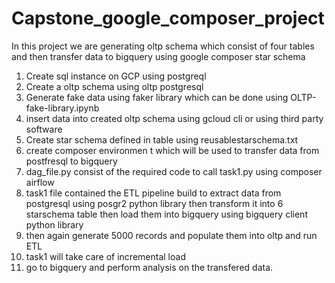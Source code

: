 # Capstone_google_composer_project
In this project we are generating oltp schema which consist of four tables and then transfer data to bigquery using google composer star schema
1. Create sql instance on GCP using postgreql
2. Create a oltp schema using oltp postgresql
3. Generate fake data using faker library which can be done using OLTP-fake-library.ipynb
4. insert data into created oltp schema using gcloud cli or using third party software
5. Create star schema defined in table using reusablestarschema.txt
6. create composer environmen t which will be used to transfer data from postfresql to bigquery
7. dag_file.py consist of the required code to call task1.py using composer airflow
8. task1 file contained the ETL pipeline build to extract data from postgresql using posgr2 python library then transform it into 6 starschema table then load them into bigquery using bigquery client python library
9. then again generate 5000 records and populate them into oltp and run ETL
10. task1 will take care of incremental load
11. go to bigquery and perform analysis on the transfered data.

